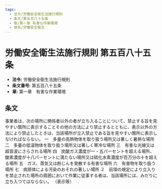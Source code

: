 ```yaml
---
tags:
  - 法令/労働安全衛生法施行規則
  - 条文/第五百八十五条
  - 章/第一章_有害な作業環境
  - 体系/労働安全衛生
---
```

# 労働安全衛生法施行規則 第五百八十五条

- **法令:** 労働安全衛生法施行規則
- **条文番号:** 第五百八十五条
- **章:** 第一章　有害な作業環境

## 条文
事業者は、次の場所に関係者以外の者が立ち入ることについて、禁止する旨を見やすい箇所に表示することその他の方法により禁止するとともに、表示以外の方法により禁止したときは、当該場所が立入禁止である旨を見やすい箇所に表示しなければならない。
一　多量の高熱物体を取り扱う場所又は著しく暑熱な場所
二　多量の低温物体を取り扱う場所又は著しく寒冷な場所
三　有害な光線又は超音波にさらされる場所
四　炭酸ガス濃度が一・五パーセントを超える場所、酸素濃度が十八パーセントに満たない場所又は硫化水素濃度が百万分の十を超える場所
五　ガス、蒸気又は粉じんを発散する有害な場所
六　有害物を取り扱う場所
七　病原体による汚染のおそれの著しい場所
２　前項の規定により立入りを禁止された場所の周囲において作業に従事する者は、当該場所には、みだりに立ち入つてはならない。
（表示等）

